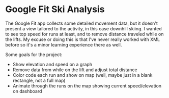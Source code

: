 # Google Fit Ski Analysis

The Google Fit app collects some detailed movement data, but it doesn't present a view tailored to the activity, in this case downhill skiing.  I wanted to see top speed for runs at least, and to remove distance traveled while on the lifts. My excuse or doing this is that I've never really worked with XML before so it's a minor learning experience there as well.

Some goals for the project:
* Show elevation and speed on a graph
* Remove data from while on the lift and adjust total distance
* Color code each run and show on map (well, maybe just in a blank rectangle, not a full map)
* Animate through the runs on the map showing current speed/elevation on dashboard

